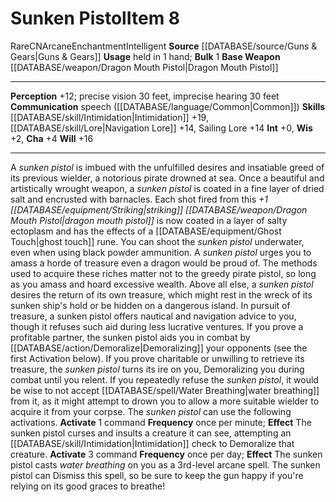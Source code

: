 ﻿---
alignment: CN
base_item: '[[DATABASE/weapon/Dragon Mouth Pistol|Dragon Mouth Pistol]]'
bulk: '1'
id: '1180'
item_category: Intelligent Items
level: '8'
name: Sunken Pistol
rarity: Rare
school: Enchantment
source: '[[DATABASE/source/Guns & Gears|Guns & Gears]]'
subcategory: intelligentitem
trait:
- '[[DATABASE/trait/Arcane|Arcane]]'
- '[[DATABASE/trait/Enchantment|Enchantment]]'
- '[[DATABASE/trait/Intelligent|Intelligent]]'
- '[[DATABASE/trait/Rare|Rare]]'
type: Item
usage: held in 1 hand

---
# Sunken Pistol<span class="item-type">Item 8</span>

<span class="trait-rare item-trait">Rare</span><span class="trait-alignment item-trait">CN</span><span class="item-trait">Arcane</span><span class="item-trait">Enchantment</span><span class="item-trait">Intelligent</span>
**Source** [[DATABASE/source/Guns & Gears|Guns & Gears]]
**Usage** held in 1 hand; **Bulk** 1
**Base Weapon** [[DATABASE/weapon/Dragon Mouth Pistol|Dragon Mouth Pistol]]

---
**Perception** +12; precise vision 30 feet, imprecise hearing 30 feet
**Communication** speech ([[DATABASE/language/Common|Common]])
**Skills** [[DATABASE/skill/Intimidation|Intimidation]] +19, [[DATABASE/skill/Lore|Navigation Lore]] +14, Sailing Lore +14
**Int** +0, **Wis** +2, **Cha** +4
**Will** +16

---
A _sunken pistol_ is imbued with the unfulfilled desires and insatiable greed of its previous wielder, a notorious pirate drowned at sea. Once a beautiful and artistically wrought weapon, a _sunken pistol_ is coated in a fine layer of dried salt and encrusted with barnacles. Each shot fired from this _+1 [[DATABASE/equipment/Striking|striking]] [[DATABASE/weapon/Dragon Mouth Pistol|dragon mouth pistol]]_ is now coated in a layer of salty ectoplasm and has the effects of a [[DATABASE/equipment/Ghost Touch|ghost touch]] rune. You can shoot the _sunken pistol_ underwater, even when using black powder ammunition.
 A _sunken pistol_ urges you to amass a horde of treasure even a dragon would be proud of. The methods used to acquire these riches matter not to the greedy pirate pistol, so long as you amass and hoard excessive wealth. Above all else, a _sunken pistol_ desires the return of its own treasure, which might rest in the wreck of its sunken ship's hold or be hidden on a dangerous island.
 In pursuit of treasure, a sunken pistol offers nautical and navigation advice to you, though it refuses such aid during less lucrative ventures. If you prove a profitable partner, the sunken pistol aids you in combat by [[DATABASE/action/Demoralize|Demoralizing]] your opponents (see the first Activation below). If you prove charitable or unwilling to retrieve its treasure, the _sunken pistol_ turns its ire on you, Demoralizing you during combat until you relent. If you repeatedly refuse the _sunken pistol_, it would be wise to not accept [[DATABASE/spell/Water Breathing|water breathing]] from it, as it might attempt to drown you to allow a more suitable wielder to acquire it from your corpse. The _sunken pistol_ can use the following activations.
**Activate** <span class="action-icon">1</span> command **Frequency** once per minute; **Effect** The sunken pistol curses and insults a creature it can see, attempting an [[DATABASE/skill/Intimidation|Intimidation]] check to Demoralize that creature.
**Activate** <span class="action-icon">3</span> command **Frequency** once per day; **Effect** The sunken pistol casts _water breathing_ on you as a 3rd-level arcane spell. The sunken pistol can Dismiss this spell, so be sure to keep the gun happy if you're relying on its good graces to breathe!